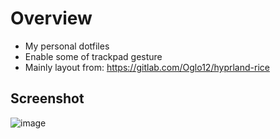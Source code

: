 # Overview
  - My personal dotfiles
  - Enable some of trackpad gesture
  - Mainly layout from: https://gitlab.com/Oglo12/hyprland-rice
## Screenshot
![image](https://github.com/fm39hz/.dotfiles/assets/71458213/50e78336-2da2-40d6-8666-216bbed92d8b)
